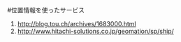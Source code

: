 #位置情報を使ったサービス
1. http://blog.tou.ch/archives/1683000.html
1. http://www.hitachi-solutions.co.jp/geomation/sp/ship/
